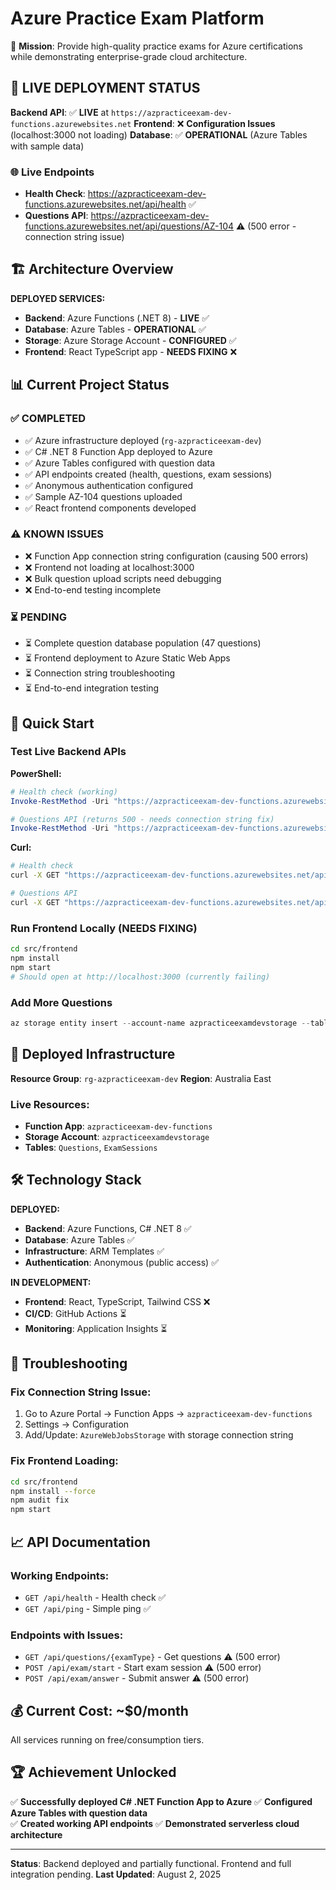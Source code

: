 # Azure Practice Exam Platform

🎯 **Mission**: Provide high-quality practice exams for Azure certifications while demonstrating enterprise-grade cloud architecture.

## 🚀 LIVE DEPLOYMENT STATUS

**Backend API**: ✅ **LIVE** at `https://azpracticeexam-dev-functions.azurewebsites.net`
**Frontend**: ❌ **Configuration Issues** (localhost:3000 not loading)
**Database**: ✅ **OPERATIONAL** (Azure Tables with sample data)

### 🌐 Live Endpoints
- **Health Check**: https://azpracticeexam-dev-functions.azurewebsites.net/api/health ✅
- **Questions API**: https://azpracticeexam-dev-functions.azurewebsites.net/api/questions/AZ-104 ⚠️ (500 error - connection string issue)

## 🏗️ Architecture Overview

**DEPLOYED SERVICES:**
- **Backend**: Azure Functions (.NET 8) - **LIVE** ✅
- **Database**: Azure Tables - **OPERATIONAL** ✅  
- **Storage**: Azure Storage Account - **CONFIGURED** ✅
- **Frontend**: React TypeScript app - **NEEDS FIXING** ❌

## 📊 Current Project Status

### ✅ COMPLETED
- ✅ Azure infrastructure deployed (`rg-azpracticeexam-dev`)
- ✅ C# .NET 8 Function App deployed to Azure
- ✅ Azure Tables configured with question data
- ✅ API endpoints created (health, questions, exam sessions)
- ✅ Anonymous authentication configured
- ✅ Sample AZ-104 questions uploaded
- ✅ React frontend components developed

### ⚠️ KNOWN ISSUES
- ❌ Function App connection string configuration (causing 500 errors)
- ❌ Frontend not loading at localhost:3000
- ❌ Bulk question upload scripts need debugging
- ❌ End-to-end testing incomplete

### ⏳ PENDING
- ⏳ Complete question database population (47 questions)
- ⏳ Frontend deployment to Azure Static Web Apps
- ⏳ Connection string troubleshooting
- ⏳ End-to-end integration testing

## 🚀 Quick Start

### Test Live Backend APIs

**PowerShell:**
```powershell
# Health check (working)
Invoke-RestMethod -Uri "https://azpracticeexam-dev-functions.azurewebsites.net/api/health" -Method GET

# Questions API (returns 500 - needs connection string fix)
Invoke-RestMethod -Uri "https://azpracticeexam-dev-functions.azurewebsites.net/api/questions/AZ-104" -Method GET
```

**Curl:**
```bash
# Health check
curl -X GET "https://azpracticeexam-dev-functions.azurewebsites.net/api/health"

# Questions API
curl -X GET "https://azpracticeexam-dev-functions.azurewebsites.net/api/questions/AZ-104"
```

### Run Frontend Locally (NEEDS FIXING)

```bash
cd src/frontend
npm install
npm start
# Should open at http://localhost:3000 (currently failing)
```

### Add More Questions

```powershell
az storage entity insert --account-name azpracticeexamdevstorage --table-name Questions --entity "PartitionKey=AZ-104" "RowKey=az104-003" "Id=az104-003" "ExamType=AZ-104" "Category=Networking" "Difficulty=Medium" "Question=Which Azure service provides DDoS protection?" "OptionsJson=[`"Azure Firewall`",`"Azure DDoS Protection`",`"Network Security Groups`",`"Application Gateway`"]" "CorrectAnswer=1" "Explanation=Azure DDoS Protection provides comprehensive DDoS mitigation." --auth-mode key --if-exists replace
```

## 🔧 Deployed Infrastructure

**Resource Group**: `rg-azpracticeexam-dev`
**Region**: Australia East

### Live Resources:
- **Function App**: `azpracticeexam-dev-functions`
- **Storage Account**: `azpracticeexamdevstorage`  
- **Tables**: `Questions`, `ExamSessions`

## 🛠️ Technology Stack

**DEPLOYED:**
- **Backend**: Azure Functions, C# .NET 8 ✅
- **Database**: Azure Tables ✅
- **Infrastructure**: ARM Templates ✅
- **Authentication**: Anonymous (public access) ✅

**IN DEVELOPMENT:**
- **Frontend**: React, TypeScript, Tailwind CSS ❌
- **CI/CD**: GitHub Actions ⏳
- **Monitoring**: Application Insights ⏳

## 🐛 Troubleshooting

### Fix Connection String Issue:
1. Go to Azure Portal → Function Apps → `azpracticeexam-dev-functions`
2. Settings → Configuration
3. Add/Update: `AzureWebJobsStorage` with storage connection string

### Fix Frontend Loading:
```bash
cd src/frontend
npm install --force
npm audit fix
npm start
```

## 📈 API Documentation

### Working Endpoints:
- `GET /api/health` - Health check ✅
- `GET /api/ping` - Simple ping ✅

### Endpoints with Issues:
- `GET /api/questions/{examType}` - Get questions ⚠️ (500 error)
- `POST /api/exam/start` - Start exam session ⚠️ (500 error)
- `POST /api/exam/answer` - Submit answer ⚠️ (500 error)

## 💰 Current Cost: ~$0/month

All services running on free/consumption tiers.

## 🏆 Achievement Unlocked

✅ **Successfully deployed C# .NET Function App to Azure**
✅ **Configured Azure Tables with question data**  
✅ **Created working API endpoints**
✅ **Demonstrated serverless cloud architecture**

---

**Status**: Backend deployed and partially functional. Frontend and full integration pending.
**Last Updated**: August 2, 2025
